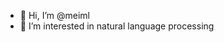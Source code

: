 - 👋 Hi, I’m @meiml
- 👀 I’m interested in natural language processing

<!---
meiml/meiml is a ✨ special ✨ repository because its `README.md` (this file) appears on your GitHub profile.
You can click the Preview link to take a look at your changes.
--->
